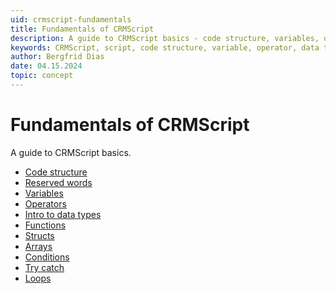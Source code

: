 ```yaml
---
uid: crmscript-fundamentals
title: Fundamentals of CRMScript
description: A guide to CRMScript basics - code structure, variables, operators, data types, functions, structs, arrays, conditions, and loops.
keywords: CRMScript, script, code structure, variable, operator, data type, function, struct, array, condition, loop
author: Bergfrid Dias
date: 04.15.2024
topic: concept
---
```


# Fundamentals of CRMScript

A guide to CRMScript basics.

* [Code structure][1]
* [Reserved words][2]
* [Variables][3]
* [Operators][4]
* [Intro to data types][5]
* [Functions][6]
* [Structs][7]
* [Arrays][8]
* [Conditions][9]
* [Try catch][10]
* [Loops][11]

<!-- Referenced links -->
[1]: syntax.md
[2]: reserved.md
[3]: variables.md
[4]: operators.md
[5]: datatypes-intro.md
[6]: functions.md
[7]: structs.md
[8]: arrays.md
[9]: conditions.md
[10]: try-catch.md
[11]: for-loops.md
